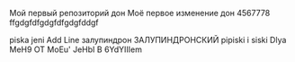 Мой первый репозиторий дон
Моё первое изменение дон
4567778
ffgdgfdfgdgfdfgdgfddgf


piska jeni
Add Line
залупиндрон ЗАЛУПИНДРОНСКИЙ
pipiski i siski Dlya MeH9 OT MoEu' JeHbI B 6YdYIIIem
